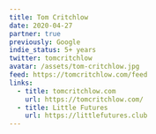 ```yaml
---
title: Tom Critchlow
date: 2020-04-27
partner: true
previously: Google
indie_status: 5+ years
twitter: tomcritchlow
avatar: /assets/tom-critchlow.jpg
feed: https://tomcritchlow.com/feed
links:
  - title: tomcritchlow.com
    url: https://tomcritchlow.com/
  - title: Little Futures
    url: https://littlefutures.club
---
```

